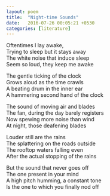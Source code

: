 ```yaml
---
layout: poem
title:  "Night-time Sounds"
date:   2016-07-26 00:05:21 +0530
categories: [literature]
---
```


Oftentimes I lay awake,  
Trying to sleep but it stays away  
The white noise that induce sleep  
Seem so loud, they keep me awake  

The gentle ticking of the clock  
Grows aloud as the time crawls  
A beating drum in the inner ear  
A hammering second hand of the clock  

The sound of moving air and blades  
The fan, during the day barely registers  
Now spewing more noise than wind  
At night, those deafening blades  

Louder still are the rains  
The splattering on the roads outside  
The rooftop waters falling even  
After the actual stopping of the rains  

But the sound that never goes off  
The one present in your mind  
A high pitch humming, a constant tone  
Is the one to which you finally nod off  